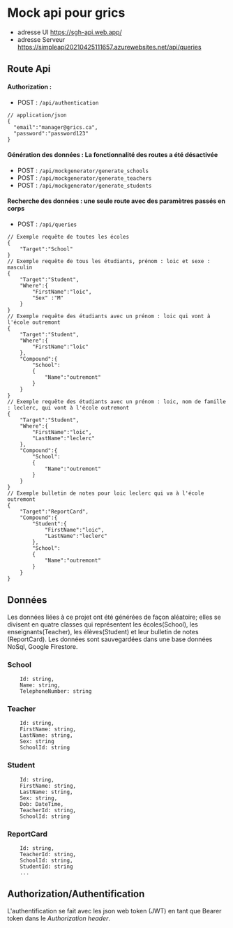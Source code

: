 # Mock api pour grics
- adresse UI https://sgh-api.web.app/
- adresse Serveur https://simpleapi20210425111657.azurewebsites.net/api/queries
## Route Api
#### Authorization : 
- POST : `/api/authentication`
```
// application/json
{
  "email":"manager@grics.ca",
  "password":"password123"
}
```
#### Génération des données : La fonctionnalité des routes a été désactivée
- POST : `/api/mockgenerator/generate_schools`
- POST : `/api/mockgenerator/generate_teachers`
- POST : `/api/mockgenerator/generate_students`

#### Recherche des données : une seule route avec des paramètres passés en corps
- POST : `/api/queries`
```
// Exemple requête de toutes les écoles
{   
    "Target":"School"
}
// Exemple requête de tous les étudiants, prénom : loic et sexe : masculin
{   
    "Target":"Student",
    "Where":{
        "FirstName":"loic",
        "Sex" :"M"
    }
}
// Exemple requête des étudiants avec un prénom : loic qui vont à l'école outremont
{   
    "Target":"Student",
    "Where":{
        "FirstName":"loic"
    },
    "Compound":{
        "School":
        {
            "Name":"outremont"
        }
    }
}
// Exemple requête des étudiants avec un prénom : loic, nom de famille : leclerc, qui vont à l'école outremont
{   
    "Target":"Student",
    "Where":{
        "FirstName":"loic",
        "LastName":"leclerc"
    },
    "Compound":{
        "School":
        {
            "Name":"outremont"
        }
    }
}
// Exemple bulletin de notes pour loic leclerc qui va à l'école outremont
{   
    "Target":"ReportCard",
    "Compound":{
        "Student":{
            "FirstName":"loic",
            "LastName":"leclerc"
        },
        "School":
        {
            "Name":"outremont"
        }
    }
}
```
## Données
Les données liées à ce projet ont été générées de façon aléatoire; elles se divisent en quatre classes qui représentent les écoles(School), les enseignants(Teacher), les élèves(Student) et leur bulletin de notes (ReportCard).
Les données sont sauvegardées dans une base données NoSql, Google Firestore.
### School
```
    Id: string,
    Name: string,
    TelephoneNumber: string
```
### Teacher
```
    Id: string,
    FirstName: string,
    LastName: string,
    Sex: string
    SchoolId: string
```
### Student
```
    Id: string,
    FirstName: string,
    LastName: string,
    Sex: string,
    Dob: DateTime,
    TeacherId: string,
    SchoolId: string
```
### ReportCard
```
    Id: string,
    TeacherId: string,
    SchoolId: string,
    StudentId: string
    ...
```

## Authorization/Authentification
L'authentification se fait avec les json web token (JWT) en tant que Bearer token dans le _Authorization header_.
